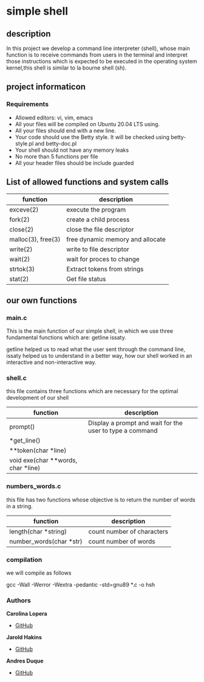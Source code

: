 # simple shell

## description 

In this project we develop a command line interpreter (shell), whose main function is to receive commands from users in the terminal and interpret those instructions which is expected to be executed in the operating system kernel,this shell is similar to la bourne shell (sh).

## project informaticon


### Requirements

 * Allowed editors: vi, vim, emacs
 * All your files will be compiled on Ubuntu 20.04 LTS using.
 * All your files should end with a new line.
 * Your code should use the Betty style. It will be checked using betty-style.pl and betty-doc.pl
 * Your shell should not have any memory leaks
 * No more than 5 functions per file
 * All your header files should be include guarded

## List of allowed functions and system calls
 
| function | description |
| --- | --- |  
| exceve(2) |  execute the program |                
| fork(2) | create a child process |             
| close(2) | close the file descriptor |          
|  malloc(3), free(3) | free dynamic memory and allocate |    
|  write(2) | write to file descriptor | 
| wait(2) | wait for proces to change | 
| strtok(3) | Extract tokens from strings | 
| stat(2) | Get file status | 

## our own functions

### main.c

This is the main function of our simple shell, in which we use three fundamental functions which are: getline issaty.

getline helped us to read what the user sent through the command line, issaty helped us to understand in a better way, how our shell worked in an interactive and non-interactive way.

### shell.c

this file contains three functions which are necessary for the optimal development of our shell

| function | description | 
| --- | --- |
| prompt() | Display a prompt and wait for the user to type a command |
| *get_line() |  |
| **token(char *line) |  |
| void exe(char **words, char *line) |  |

### numbers_words.c

this file has two functions whose objective is to return the number of words in a string.

| function | description |
| --- | --- |
| length(char *string) | count number of characters | 
| number_words(char *str) | count number of words | 

### compilation

we will compile as follows

gcc -Wall -Werror -Wextra -pedantic -std=gnu89 *.c -o hsh



### Authors

**Carolina Lopera**

* [GitHub](https://github.com/CarolinaLopera)

**Jarold Hakins**

* [GitHub](https://github.com/jaroldhakins)

**Andres Duque**

* [GitHub](https://github.com/totod8)



